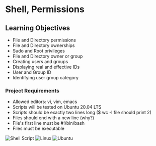 # Shell, Permissions

## Learning Objectives
* File and Directory permissions
* File and Directory ownerships
* Sudo and Root privileges
* File and Directory owner or group
* Creating users and groups
* Displaying real and effective IDs
* User and Group ID
* Identifying user group category

### Project Requirements
* Allowed editors: vi, vim, emacs
* Scripts will be tested on Ubuntu 20.04 LTS
* Scripts should be exactly two lines long ($ wc -l file should print 2)
* Files should end with a new line (why?)
* File's first line must be #!/bin/bash
* Files must be executable

![Shell Script](https://img.shields.io/badge/shell_script-%23121011.svg?style=for-the-badge&logo=gnu-bash&logoColor=white) ![Linux](https://img.shields.io/badge/Linux-FCC624?style=for-the-badge&logo=linux&logoColor=black) ![Ubuntu](https://img.shields.io/badge/Ubuntu-E95420?style=for-the-badge&logo=ubuntu&logoColor=white) 
